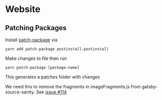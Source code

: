 # Website

## Patching Packages
Install [patch-package](https://www.npmjs.com/package/patch-package) via 
```
yarn add patch-package postinstall-postinstall
```

Make changes to file then run
```
yarn patch-package [package-name]
```

This generates a patches folder with changes

We need this to remove the fragments in imageFragments.js from gatsby-source-sanity. See [issue #114](https://github.com/sanity-io/gatsby-source-sanity/issues/114)